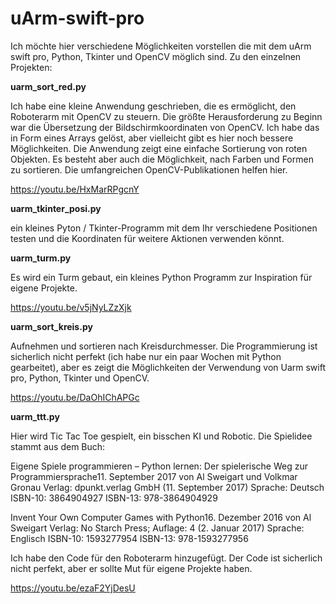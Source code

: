 # uArm-swift-pro

Ich möchte hier verschiedene Möglichkeiten vorstellen die mit dem uArm swift pro, Python, Tkinter und OpenCV möglich sind.
Zu den einzelnen Projekten:

**uarm_sort_red.py**

Ich habe eine kleine Anwendung geschrieben, die es ermöglicht, den Roboterarm mit OpenCV zu steuern. Die größte Herausforderung zu Beginn war die Übersetzung der Bildschirmkoordinaten von OpenCV. Ich habe das in Form eines Arrays gelöst, aber vielleicht gibt es hier noch bessere Möglichkeiten.
Die Anwendung zeigt eine einfache Sortierung von roten Objekten. Es besteht aber auch die Möglichkeit, nach Farben und Formen zu sortieren. Die umfangreichen OpenCV-Publikationen helfen hier.

https://youtu.be/HxMarRPgcnY

**uarm_tkinter_posi.py**

ein kleines Pyton / Tkinter-Programm mit dem Ihr verschiedene Positionen testen und die Koordinaten für weitere Aktionen verwenden könnt.

**uarm_turm.py**

Es wird ein Turm gebaut, ein kleines Python Programm zur Inspiration für eigene Projekte.

https://youtu.be/v5jNyLZzXjk

**uarm_sort_kreis.py**

Aufnehmen und sortieren nach Kreisdurchmesser.
Die Programmierung ist sicherlich nicht perfekt (ich habe nur ein paar Wochen mit Python gearbeitet), aber es zeigt die Möglichkeiten der Verwendung von Uarm swift pro, Python, Tkinter und OpenCV.

https://youtu.be/DaOhIChAPGc

**uarm_ttt.py**

Hier wird Tic Tac Toe gespielt, ein bisschen KI und Robotic.
Die Spielidee stammt aus dem Buch:

Eigene Spiele programmieren – Python lernen: Der spielerische Weg zur Programmiersprache11. September 2017
von Al Sweigart und Volkmar Gronau
Verlag: dpunkt.verlag GmbH (11. September 2017)
Sprache: Deutsch
ISBN-10: 3864904927
ISBN-13: 978-3864904929


Invent Your Own Computer Games with Python16. Dezember 2016
von Al Sweigart
Verlag: No Starch Press; Auflage: 4 (2. Januar 2017)
Sprache: Englisch
ISBN-10: 1593277954
ISBN-13: 978-1593277956

Ich habe den Code für den Roboterarm hinzugefügt.
Der Code ist sicherlich nicht perfekt, aber er sollte Mut für eigene Projekte haben.

https://youtu.be/ezaF2YjDesU

